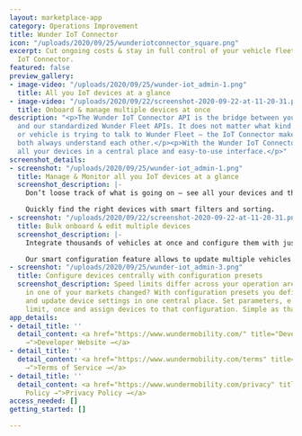 ```yaml
---
layout: marketplace-app
category: Operations Improvement
title: Wunder IoT Connector
icon: "/uploads/2020/09/25/wunderiotconnector_square.png"
excerpt: Cut ongoing costs & stay in full control of your vehicle fleet with the Wunder
  IoT Connector.
featured: false
preview_gallery:
- image-video: "/uploads/2020/09/25/wunder-iot_admin-1.png"
  title: All you IoT devices at a glance
- image-video: "/uploads/2020/09/22/screenshot-2020-09-22-at-11-20-31.png"
  title: Onboard & manage multiple devices at once
description: "<p>The Wunder IoT Connector API is the bridge between your IoT devices
  and our standardized Wunder Fleet APIs. It does not matter what kind of hardware
  or vehicle is trying to talk to Wunder Fleet — the IoT Connector makes sure that
  both always understand each other.</p><p>With the Wunder IoT Connector you can manage
  all your devices in a central place and easy-to-use interface.</p>"
screenshot_details:
- screenshot: "/uploads/2020/09/25/wunder-iot_admin-1.png"
  title: Manage & Monitor all you IoT devices at a glance
  screenshot_description: |-
    Don’t loose track of what is going on — see all your devices and their status, like battery level, in a comprehensive table.

    Quickly find the right devices with smart filters and sorting.
- screenshot: "/uploads/2020/09/22/screenshot-2020-09-22-at-11-20-31.png"
  title: Bulk onboard & edit multiple devices
  screenshot_description: |-
    Integrate thousands of vehicles at once and configure them with just a few clicks.

    Our smart configuration feature allows to update multiple vehicles with just one click.
- screenshot: "/uploads/2020/09/25/wunder-iot_admin-3.png"
  title: Configure devices centrally with configuration presets
  screenshot_description: Speed limits differ across your operation areas? Regulations
    in one of your markets changed? With configuration presets you define, manage,
    and update device settings in one central place. Set parameters, e.g. local speed
    limit, once and assign devices to that configuration. Simple as that!
app_details:
- detail_title: ''
  detail_content: <a href="https://www.wundermobility.com/" title="Developer Website
    →">Developer Website →</a>
- detail_title: ''
  detail_content: <a href="https://www.wundermobility.com/terms" title="Terms of Service
    →">Terms of Service →</a>
- detail_title: ''
  detail_content: <a href="https://www.wundermobility.com/privacy" title="Privacy
    Policy →">Privacy Policy →</a>
access_needed: []
getting_started: []

---
```

